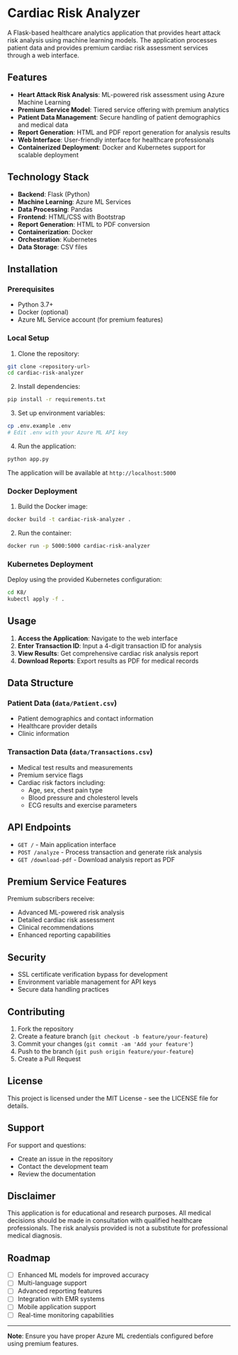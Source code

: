 # Cardiac Risk Analyzer

A Flask-based healthcare analytics application that provides heart attack risk analysis using machine learning models. The application processes patient data and provides premium cardiac risk assessment services through a web interface.

## Features

- **Heart Attack Risk Analysis**: ML-powered risk assessment using Azure Machine Learning
- **Premium Service Model**: Tiered service offering with premium analytics
- **Patient Data Management**: Secure handling of patient demographics and medical data
- **Report Generation**: HTML and PDF report generation for analysis results
- **Web Interface**: User-friendly interface for healthcare professionals
- **Containerized Deployment**: Docker and Kubernetes support for scalable deployment

## Technology Stack

- **Backend**: Flask (Python)
- **Machine Learning**: Azure ML Services
- **Data Processing**: Pandas
- **Frontend**: HTML/CSS with Bootstrap
- **Report Generation**: HTML to PDF conversion
- **Containerization**: Docker
- **Orchestration**: Kubernetes
- **Data Storage**: CSV files

## Installation

### Prerequisites

- Python 3.7+
- Docker (optional)
- Azure ML Service account (for premium features)

### Local Setup

1. Clone the repository:
```bash
git clone <repository-url>
cd cardiac-risk-analyzer
```

2. Install dependencies:
```bash
pip install -r requirements.txt
```

3. Set up environment variables:
```bash
cp .env.example .env
# Edit .env with your Azure ML API key
```

4. Run the application:
```bash
python app.py
```

The application will be available at `http://localhost:5000`

### Docker Deployment

1. Build the Docker image:
```bash
docker build -t cardiac-risk-analyzer .
```

2. Run the container:
```bash
docker run -p 5000:5000 cardiac-risk-analyzer
```

### Kubernetes Deployment

Deploy using the provided Kubernetes configuration:

```bash
cd K8/
kubectl apply -f .
```

## Usage

1. **Access the Application**: Navigate to the web interface
2. **Enter Transaction ID**: Input a 4-digit transaction ID for analysis
3. **View Results**: Get comprehensive cardiac risk analysis report
4. **Download Reports**: Export results as PDF for medical records

## Data Structure

### Patient Data (`data/Patient.csv`)
- Patient demographics and contact information
- Healthcare provider details
- Clinic information

### Transaction Data (`data/Transactions.csv`)
- Medical test results and measurements
- Premium service flags
- Cardiac risk factors including:
  - Age, sex, chest pain type
  - Blood pressure and cholesterol levels
  - ECG results and exercise parameters

## API Endpoints

- `GET /` - Main application interface
- `POST /analyze` - Process transaction and generate risk analysis
- `GET /download-pdf` - Download analysis report as PDF

## Premium Service Features

Premium subscribers receive:
- Advanced ML-powered risk analysis
- Detailed cardiac risk assessment
- Clinical recommendations
- Enhanced reporting capabilities

## Security

- SSL certificate verification bypass for development
- Environment variable management for API keys
- Secure data handling practices

## Contributing

1. Fork the repository
2. Create a feature branch (`git checkout -b feature/your-feature`)
3. Commit your changes (`git commit -am 'Add your feature'`)
4. Push to the branch (`git push origin feature/your-feature`)
5. Create a Pull Request

## License

This project is licensed under the MIT License - see the LICENSE file for details.

## Support

For support and questions:
- Create an issue in the repository
- Contact the development team
- Review the documentation

## Disclaimer

This application is for educational and research purposes. All medical decisions should be made in consultation with qualified healthcare professionals. The risk analysis provided is not a substitute for professional medical diagnosis.

## Roadmap

- [ ] Enhanced ML models for improved accuracy
- [ ] Multi-language support
- [ ] Advanced reporting features
- [ ] Integration with EMR systems
- [ ] Mobile application support
- [ ] Real-time monitoring capabilities

---

**Note**: Ensure you have proper Azure ML credentials configured before using premium features.
